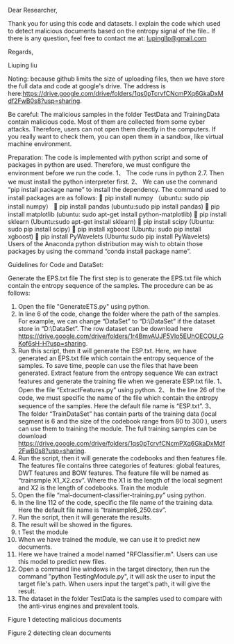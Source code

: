 Dear Researcher,

Thank you for using this code and datasets. I explain the code which used to detect malicious documents based on the entropy signal of the file..
If there is any question, feel free to contact me at:
lupingllp@gmail.com

Regards,

Liuping liu


Noting: because github limits the size of uploading files, then we have store the full data and code at google's drive. The address is here:https://drive.google.com/drive/folders/1qs0pTcrvfCNcmPXq6GkaDxMdf2FwB0s8?usp=sharing.


Be careful: The malicious samples in the folder TestData and TrainingData contain malicious code. Most of them are collected from some cyber attacks. Therefore, users can not open them directly in the computers. If you really want to  check them, you can open them in a sandbox, like virtual machine environment.


Preparation:
The code is implemented with python script and some of packages in python are used. Therefore, we must configure the environment before we run the code.
1、	The code runs in python 2.7. Then we must install the python interpreter first.
2、	We can use the command “pip install package name” to install the dependency. The command used to install packages are as follows:
	pip install numpy （ubuntu: sudo pip install numpy）
	pip install pandas (ubuntu:sudo pip install pandas)
	pip install matplotlib (ubuntu: sudo apt-get install python-matplotlib)
	pip install sklearn (Ubuntu:sudo apt-get install sklearn)
	pip install scipy (Ubuntu: sudo pip install scipy)
	pip install xgboost (Ubuntu: sudo pip install xgboost)
	pip install PyWavelets (Ubuntu:sudo pip install PyWavelets)
Users of the Anaconda python distribution may wish to obtain those packages by using the command “conda install package name”.

Guidelines for Code and DataSet:

Generate the EPS.txt file
      The first step is to generate the EPS.txt file which contain the entropy sequence of the samples. The procedure can be as follows:
1.	Open the file "GenerateETS.py" using python.
2.	In line 6 of the code, change the folder where the path of the samples. For example, we can change “DataSet” to “D:\DataSet” if the dataset store in “D:\DataSet”. The row dataset can be download here https://drive.google.com/drive/folders/1r4BmvAUJF5VIo5EUhOECOU_GKof6sH-H?usp=sharing.
3.	Run this script, then it will generate the ESP.txt. Here, we have generated an EPS.txt file which contain the entropy sequence of the samples. To save time, people can use the files that have been generated.
Extract feature from the entropy sequence
	We can extract features and generate the training file when we generate ESP.txt file.
1、	Open the file “ExtractFeatures.py” using python.
2、	In the line 26 of the code, we must specific the name of the file which contain the entropy sequence of the samples. Here the default file name is “ESP.txt”.
3、	The folder “TrainDataSet” has contain parts of the training data (local segment is 6 and the size of the codebook range from 80 to 300 ), users can use them to training the module. The full training samples can be download https://drive.google.com/drive/folders/1qs0pTcrvfCNcmPXq6GkaDxMdf2FwB0s8?usp=sharing.
4.	Run the script, then it will generate the codebooks and then features file. The features file contains three categories of features: global features, DWT features and BOW features. The feature file will be named as “trainsmple X1_X2.csv”. Where the X1 is the length of the local segment and X2 is the length of codebooks.
Train the module
1.	Open the file “mal-document-classifier-training.py” using python.
2.	In the line 112 of the code, specific the file name of the training data. Here the default file name is “trainsmple6_250.csv”.
3.	Run the script, then it will generate the results.
4.	The result will be showed in the figures. 
5.	t
Test the module
1.	When we have trained the module, we can use it to predict new documents.
2.	Here we have trained a model named "RFClassifier.m". Users can use this model to predict new files.
3.	Open a command line windows in the target directory, then run the command "python TestingModule.py", it will ask the user to input the target file's path. When users input the target's path, it will give the result.
4.	The dataset in the folder TestData is the samples used to compare with the anti-virus engines and prevalent tools.
 
Figure 1 detecting malicious documents

 
Figure 2 detecting clean documents



